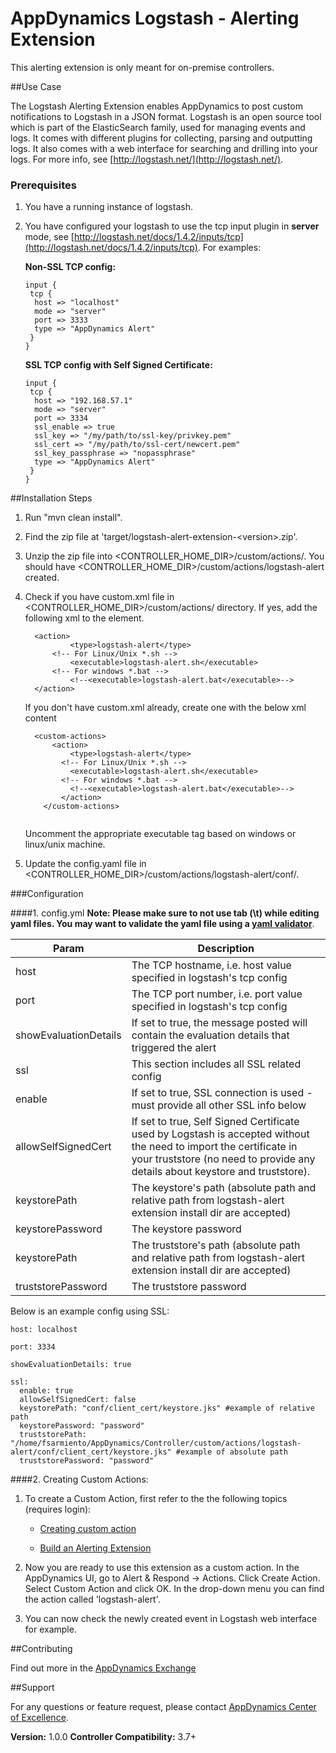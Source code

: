 # AppDynamics Logstash - Alerting Extension

This alerting extension is only meant for on-premise controllers. 

##Use Case

The Logstash Alerting Extension enables AppDynamics to post custom notifications to Logstash in a JSON format. Logstash is an open source tool which is part of the ElasticSearch family, used for managing events and logs. It comes with different plugins for collecting, parsing and outputting logs. It also comes with a web interface for searching and drilling into your logs. For more info, see [http://logstash.net/](http://logstash.net/). 

### Prerequisites

 1. You have a running instance of logstash.
 
 2. You have configured your logstash to use the tcp input plugin in **server** mode, see [http://logstash.net/docs/1.4.2/inputs/tcp](http://logstash.net/docs/1.4.2/inputs/tcp). For examples:
 
	**Non-SSL TCP config:**
 
	```
	input {                                                                                                                                           
	 tcp {
	  host => "localhost"
	  mode => "server"
	  port => 3333
	  type => "AppDynamics Alert"
	 }
	}

	```
 
	**SSL TCP config with Self Signed Certificate:**
 
	```
	input {                                                                                                                                         
	 tcp {
	  host => "192.168.57.1"
	  mode => "server"
	  port => 3334
	  ssl_enable => true
	  ssl_key => "/my/path/to/ssl-key/privkey.pem"
	  ssl_cert => "/my/path/to/ssl-cert/newcert.pem"
	  ssl_key_passphrase => "nopassphrase"
	  type => "AppDynamics Alert"
	 }
	}

	```

##Installation Steps

 1. Run "mvn clean install".

 2. Find the zip file at 'target/logstash-alert-extension-\<version\>.zip'.

 3. Unzip the zip file into \<CONTROLLER_HOME_DIR\>/custom/actions/. You should have  \<CONTROLLER_HOME_DIR\>/custom/actions/logstash-alert created.

 4. Check if you have custom.xml file in \<CONTROLLER_HOME_DIR\>/custom/actions/ directory. If yes, add the following xml to the <custom-actions> element.
 
	```
      <action>
    		  <type>logstash-alert</type>
          <!-- For Linux/Unix *.sh -->
     		  <executable>logstash-alert.sh</executable>
          <!-- For windows *.bat -->
     		  <!--<executable>logstash-alert.bat</executable>-->
      </action>

	```
     
	If you don't have custom.xml already, create one with the below xml content
    

	```
      <custom-actions>
          <action>
      		  <type>logstash-alert</type>
            <!-- For Linux/Unix *.sh -->
       		  <executable>logstash-alert.sh</executable>
            <!-- For windows *.bat -->
       		  <!--<executable>logstash-alert.bat</executable>-->
     	    </action>
        </custom-actions>
        
	```

	Uncomment the appropriate executable tag based on windows or linux/unix machine.
    
5. Update the config.yaml file in \<CONTROLLER_HOME_DIR\>/custom/actions/logstash-alert/conf/.

###Configuration

####1. config.yml
**Note: Please make sure to not use tab (\t) while editing yaml files. You may want to validate the yaml file using a [yaml validator](http://yamllint.com/)**.

| Param | Description |
| ----- | ----- |
| host | The TCP hostname, i.e. host value specified in logstash's tcp config|
| port | The TCP port number, i.e. port value specified in logstash's tcp config|
| showEvaluationDetails | If set to true, the message posted will contain the evaluation details that triggered the alert|
| ssl | This section includes all SSL related config|
| enable | If set to true, SSL connection is used - must provide all other SSL info below |
| allowSelfSignedCert | If set to true, Self Signed Certificate used by Logstash is accepted without the need to import the certificate in your truststore (no need to provide any details about keystore and truststore). |
| keystorePath | The keystore's path (absolute path and relative path from logstash-alert extension install dir are accepted) |
| keystorePassword | The keystore password |
| keystorePath | The truststore's path (absolute path and relative path from logstash-alert extension install dir are accepted) |
| truststorePassword | The truststore password |

Below is an example config using SSL:

```                                                                                                       
host: localhost

port: 3334

showEvaluationDetails: true

ssl:
  enable: true
  allowSelfSignedCert: false
  keystorePath: "conf/client_cert/keystore.jks" #example of relative path
  keystorePassword: "password"
  truststorePath: "/home/fsarmiento/AppDynamics/Controller/custom/actions/logstash-alert/conf/client_cert/keystore.jks" #example of absolute path
  truststorePassword: "password"

```

####2. Creating Custom Actions:

1. To create a Custom Action, first refer to the the following topics (requires login):

	* [Creating custom action](http://docs.appdynamics.com/display/PRO14S/Custom+Actions)
	
    * [Build an Alerting Extension](http://docs.appdynamics.com/display/PRO14S/Build+an+Alerting+Extension)
    
2. Now you are ready to use this extension as a custom action. In the AppDynamics UI, go to Alert & Respond -> Actions. Click Create Action. Select Custom Action and click OK. In the drop-down menu you can find the action called 'logstash-alert'.

3. You can now check the newly created event in Logstash web interface for example.

##Contributing

Find out more in the [AppDynamics Exchange](http://community.appdynamics.com/t5/AppDynamics-eXchange/idb-p/extensions)

##Support

For any questions or feature request, please contact [AppDynamics Center of Excellence](mailto:ace-request@appdynamics.com).

**Version:** 1.0.0
**Controller Compatibility:** 3.7+
